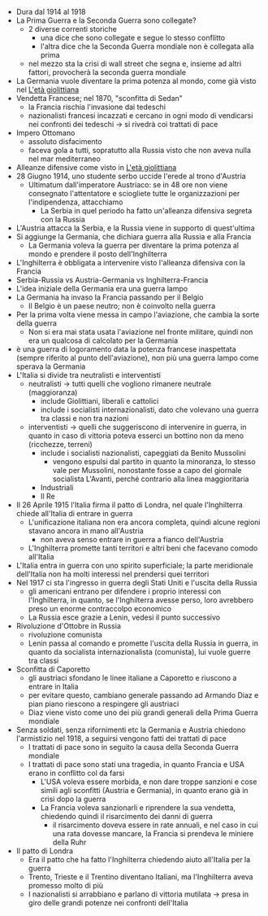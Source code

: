* Dura dal 1914 al 1918
* La Prima Guerra e la Seconda Guerra sono collegate?
	* 2 diverse correnti storiche 
		* una dice che sono collegate e segue lo stesso conflitto
		* l'altra dice che la Seconda Guerra mondiale non è collegata alla prima
	* nel mezzo sta la crisi di wall street che segna e, insieme ad altri fattori, provocherà la seconda guerra mondiale
* La Germania vuole diventare la prima potenza al mondo, come già visto nel [L'età giolittiana](../L'et%C3%A0%20giolittiana/L'et%C3%A0%20giolittiana.md) 
* Vendetta Francese; nel 1870, "sconfitta di Sedan"
	* la Francia rischia l'invasione dai tedeschi
	* nazionalisti francesi incazzati e cercano in ogni modo di vendicarsi nei confronti dei tedeschi -> si rivedrà coi trattati di pace
* Impero Ottomano
	* assoluto disfacimento
	* faceva gola a tutti, sopratutto alla Russia visto che non aveva nulla nel mar mediterraneo
* Alleanze difensive come visto in [L'età giolittiana](../L'et%C3%A0%20giolittiana/L'et%C3%A0%20giolittiana.md) 
* 28 Giugno 1914, uno studente serbo uccide l'erede al trono d'Austria
	* Ultimatum dall'imperatore Austriaco: se in 48 ore non viene consegnato l'attentatore e sciogliete tutte le organizzazioni per l'indipendenza, attacchiamo 
		* La Serbia in quel periodo ha fatto un'alleanza difensiva segreta con la Russia 
* L'Austria attacca la Serbia, e la Russia viene in supporto di quest'ultima 
* Si aggiunge la Germania, che dichiara guerra alla Russia e alla Francia
	* La Germania voleva la guerra per diventare la prima potenza al mondo e prendere il posto dell'Inghilterra
* L'Inghilterra è obbligata a intervenire visto l'alleanza difensiva con la Francia
* Serbia-Russia vs Austria-Germania vs Inghilterra-Francia
* L'idea iniziale della Germania era una guerra lampo
* La Germania ha invaso la Francia passando per il Belgio
	* Il Belgio è un paese neutro; non è coinvolto nella guerra 
* Per la prima volta viene messa in campo l'aviazione, che cambia la sorte della guerra 
	* Non si era mai stata usata l'aviazione nel fronte militare, quindi non era un qualcosa di calcolato per la Germania
* è una guerra di logoramento data la potenza francese inaspettata (sempre riferito al punto dell'aviazione), non più una guerra lampo come sperava la Germania 
* L'Italia si divide tra neutralisti e interventisti
	* neutralisti -> tutti quelli che vogliono rimanere neutrale (maggioranza)
		* include Giolittiani, liberali e cattolici
		* include i socialisti internazionalisti, dato che volevano una guerra tra classi e non tra nazioni 
	* interventisti -> quelli che suggeriscono di intervenire in guerra, in quanto in caso di vittoria poteva esserci un bottino non da meno (ricchezze, terreni)
		* include i socialisti nazionalisti, capeggiati da Benito Mussolini 
			* vengono espulsi dal partito in quanto la minoranza, lo stesso vale per Mussolini, nonostante fosse a capo del giornale socialista L'Avanti, perché contrario alla linea maggioritaria 
		* Industriali
		* Il Re
* Il 26 Aprile 1915 l'Italia firma il patto di Londra, nel quale l'Inghilterra chiede all'Italia di entrare in guerra
	* L'unificazione italiana non era ancora completa, quindi alcune regioni stavano ancora in mano all'Austria 
		* non aveva senso entrare in guerra a fianco dell'Austria 
	* L'Inghilterra promette tanti territori e altri beni che facevano comodo all'Italia 
* L'Italia entra in guerra con uno spirito superficiale; la parte meridionale dell'Italia non ha molti interessi nel prendersi quei territori
* Nel 1917 ci sta l'ingresso in guerra degli Stati Uniti e l'uscita della Russia
	* gli americani entrano per difendere i proprio interessi con l'Inghilterra, in quanto, se l'Inghilterra avesse perso, loro avrebbero preso un enorme contraccolpo economico 
	* La Russia esce grazie a Lenin, vedesi il punto successivo
* Rivoluzione d'Ottobre in Russia 
	* rivoluzione comunista  
	* Lenin passa al comando e promette l'uscita della Russia in guerra, in quanto da socialista internazionalista (comunista), lui vuole guerre tra classi
* Sconfitta di Caporetto
	* gli austriaci sfondano le linee italiane a Caporetto e riuscono a entrare in Italia 
	* per evitare questo, cambiano generale passando ad Armando Diaz e pian piano riescono a respingere gli austriaci 
	* Diaz viene visto come uno dei più grandi generali della Prima Guerra mondiale
* Senza soldati, senza rifornimenti etc la Germania e Austria chiedono l'armistizio nel 1918, a seguirsi vengono fatti dei trattati di pace
	* I trattati di pace sono in seguito la causa della Seconda Guerra mondiale 
	* I trattati di pace sono stati una tragedia, in quanto Francia e USA erano in conflitto col da farsi
		* L'USA voleva essere morbida, e non dare troppe sanzioni e cose simili agli sconfitti (Austria e Germania), in quanto erano già in crisi dopo la guerra 
		* La Francia voleva sanzionarli e riprendere la sua vendetta, chiedendo quindi il risarcimento dei danni di guerra
			* il risarcimento doveva essere in rate annuali, e nel caso in cui una rata dovesse mancare, la Francia si prendeva le miniere della Ruhr 
* Il patto di Londra 
	* Era il patto che ha fatto l'Inghilterra chiedendo aiuto all'Italia per la guerra
	* Trento, Trieste e il Trentino diventano Italiani, ma l'Inghilterra aveva promesso molto di più
	* I nazionalisti si arrabbiano e parlano di vittoria mutilata -> presa in giro delle grandi potenze nei confronti dell'Italia 